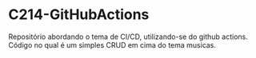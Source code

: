 # C214-GitHubActions
Repositório abordando o tema de CI/CD, utilizando-se do github actions. Código no qual é um simples CRUD em cima do tema musicas.
